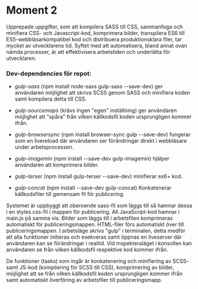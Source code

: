 # Moment 2

Upprepade uppgifter, som att kompilera SASS till CSS, sammanfoga och minifiera CSS- och Javascript-kod, komprimera bilder, 
transpilera ES6 till ES5-webbläsarkompatibel kod och distribuera produktionsklara filer, tar mycket av utvecklarens tid.
Syftet med att automatisera, bland annat ovan nämda processer, är att effektivisera arbetstiden och underlätta för utvecklaren.

### Dev-dependencies för repot:

 - _gulp-sass_ (npm install node-sass gulp-sass --save-dev) ger användaren möjlighet att skriva SCSS genom SASS och minifiera koden samt kompilera detta till CSS.

 - _gulp-sourcemaps_ (krävs ingen "egen" inställning) ger användaren möjlighet att "spåra" från vilken källkodsfil koden ursprungligen kommer ifrån.

 - _gulp-browsersync_ (npm install browser-sync gulp --save-dev) fungerar som en livereload där användaren ser förändringar direkt i webbläsare under arbetsprocessen.

 - _gulp-imagemin_ (npm install --save-dev gulp-imagemin) hjälper användaren att komprimera bilder.

 - _gulp-terser_ (npm install gulp-terser --save-dev) minifierar es6+ kod.

 - _gulp-concat_ (npm install --save-dev gulp-concat) Konkatenerar källkodsfiler till gemensam fil för publicering.


Systemet är uppbyggt att oberoende sass-fil som läggs till så hamnar dessa i en styles.css-fil i mappen för publicering.
All JavaScript-kod hamnar i main.js på samma vis. 
Bilder som läggs till i arbetsfilen komprimeras automatiskt för publiceringsmappen.
HTML-filer förs automatiskt över till publiceringsmappen. I arbetsläge skrivs "gulp" i terminalen, detta medför att
alla funktioner initieras och exekveras samt öppnas en liveserver
där användaren kan se förändringar i realtid. Vid inspekteraläget i konsollen kan användaren
se från vilken källkodsfil respektive kod kommer ifrån.

De funktioner (tasks) som ingår är konkatenering och minifiering av SCSS- samt JS-kod (kompilering för SCSS till CSS), 
komprimering av bilder, möjlighet att se från vilken källkodsfil koden ursprungligen kommer ifrån samt
automatiskt överföring av arbetsfiler till publiceringsmapp.
